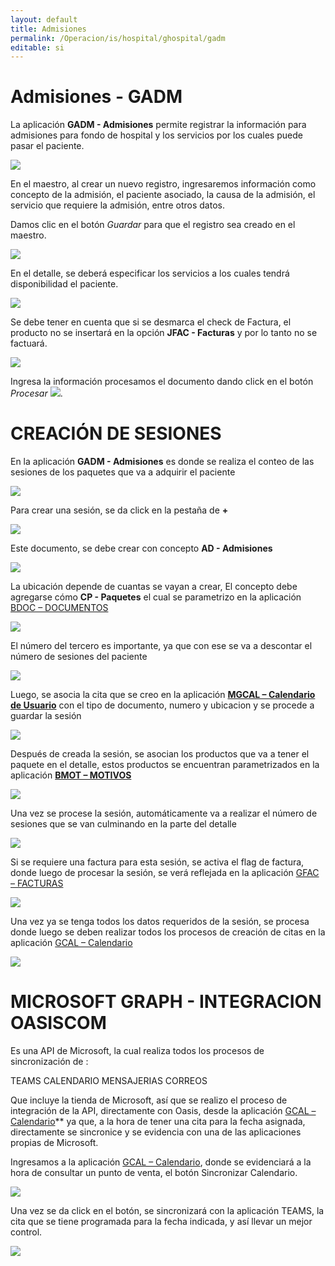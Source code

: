 ```yaml
---
layout: default
title: Admisiones
permalink: /Operacion/is/hospital/ghospital/gadm
editable: si
---
```


# Admisiones - GADM

La aplicación **GADM - Admisiones** permite registrar la información para admisiones para fondo de hospital y los servicios por los cuales puede pasar el paciente.  

![](gadm.png)

En el maestro, al crear un nuevo registro, ingresaremos información como concepto de la admisión, el paciente asociado, la causa de la admisión, el servicio que requiere la admisión, entre otros datos.  

Damos clic en el botón _Guardar_ para que el registro sea creado en el maestro.  

![](gadm1.png)

En el detalle, se deberá especificar los servicios a los cuales tendrá disponibilidad el paciente.  

![](gadm2.png)

Se debe tener en cuenta que si se desmarca el check de Factura, el producto no se insertará en la opción **JFAC - Facturas** y por lo tanto no se factuará.  

![](gadm3.png)

Ingresa la información procesamos el documento dando click en el botón _Procesar_ ![](procesar.png).  

# CREACIÓN DE SESIONES

En la aplicación **GADM - Admisiones** es donde se realiza el conteo de las sesiones de los paquetes que va a adquirir el paciente

![](gadm12.png)

Para crear una sesión, se da click en la pestaña de **+** 

![](gadm4.png)

Este documento, se debe crear con concepto **AD - Admisiones**

![](gadm5.png)

La ubicación depende de cuantas se vayan a crear, El concepto debe agregarse cómo **CP - Paquetes** el cual se parametrizo en la aplicación [BDOC – DOCUMENTOS](https://docs.oasiscom.com/Capacitacion/Empower/parametrizacionbdoc)



![](gadm6.png)

El número del tercero es importante, ya que con ese se va a descontar el número de sesiones del paciente

![](gadm8.png)

Luego, se asocia la cita que se creo en la aplicación **[MGCAL – Calendario de Usuario](https://docs.oasiscom.com/Operacion/is/hospital/gcita/mgcal)** con el tipo de documento, numero y ubicacion y se procede a guardar la sesión

![](gadm13.png)

Después de creada la sesión, se asocian los productos que va a tener el paquete en el detalle, estos productos se encuentran parametrizados en la aplicación **[BMOT – MOTIVOS](https://docs.oasiscom.com/Capacitacion/Empower/parametrizacionbdoc)**

![](gadm9.png)

Una vez se procese la sesión, automáticamente va a realizar el número de sesiones que se van culminando en la parte del detalle

![](gadm10.png)

Si se requiere una factura para esta sesión, se activa el flag de factura, donde luego de procesar la sesión, se verá reflejada en la aplicación [GFAC – FACTURAS](https://docs.oasiscom.com/Operacion/is/hospital/gfacturacion/gfac)

![](gadm12.png)

Una vez ya se tenga todos los datos requeridos de la sesión, se procesa donde luego se deben realizar todos los procesos de creación de citas en la aplicación [GCAL – Calendario](https://docs.oasiscom.com/Operacion/is/hospital/gcita/gcal)

![](gadm11.png)

# MICROSOFT GRAPH  - INTEGRACION OASISCOM 

Es una API de Microsoft, la cual realiza todos los procesos de sincronización de :

TEAMS
CALENDARIO
MENSAJERIAS 
CORREOS

Que incluye la tienda de Microsoft, así que se realizo el proceso de integración de la API, directamente con Oasis, desde la aplicación [GCAL – Calendario](https://docs.oasiscom.com/Operacion/is/hospital/gcita/gcal)** ya que, a la hora de tener una cita para la fecha asignada, directamente se sincronice y se evidencia con una de las aplicaciones propias de Microsoft.

Ingresamos a la aplicación [GCAL – Calendario](https://docs.oasiscom.com/Operacion/is/hospital/gcita/gcal), donde se evidenciará a la hora de consultar un punto de venta, el botón Sincronizar Calendario. 

![](gadm14.png)

Una vez se da click en el botón, se sincronizará con la aplicación TEAMS, la cita que se tiene programada para la fecha indicada, y así llevar un mejor control.

![](gadm15.png)